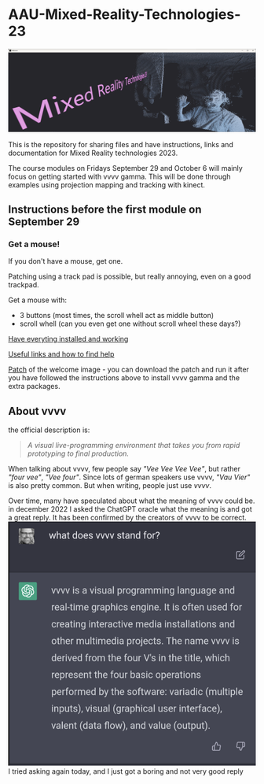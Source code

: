 # AAU-Mixed-Reality-Technologies-23
![Alt text](/img/Hello.png)

This is the repository for sharing files and have instructions, links and documentation for Mixed Reality technologies 2023.

The course modules on Fridays September 29 and October 6 will mainly focus on getting started with vvvv gamma. This will be done through examples using projection mapping and tracking with kinect.

## Instructions before the first module on September 29
### Get a mouse!
If you don't have a mouse, get one.

Patching using a track pad is possible, but really annoying, even on a good trackpad.

Get a mouse with:
- 3 buttons (most times, the scroll whell act as middle button)
- scroll whell (can you even get one without scroll wheel these days?)

[Have everyting installed and working](/docs/BeforeTheWorkshop.md)

[Useful links and how to find help](/docs/UsefulLinks.md)

[Patch](/patches/Welcome.vl) of the welcome image - you can download the patch and run it after you have followed the instructions above to install vvvv gamma and the extra packages.

## About vvvv
the official description is:
>*A visual live-programming environment that takes you from rapid prototyping to final production.*

When talking about vvvv, few people say *"Vee Vee Vee Vee"*, but rather *"four vee"*, *"Vee four"*. Since lots of german speakers use vvvv, *"Vau Vier"* is also pretty common. But when writing, people just use *vvvv*.

Over time, many have speculated about what the meaning of vvvv could be. in december 2022 I asked the ChatGPT oracle what the meaning is and got a great reply. It has been confirmed by the creators of vvvv to be correct.
![Alt text](/img/vvvvMeaning.png)
I tried asking again today, and I just got a boring and not very good reply